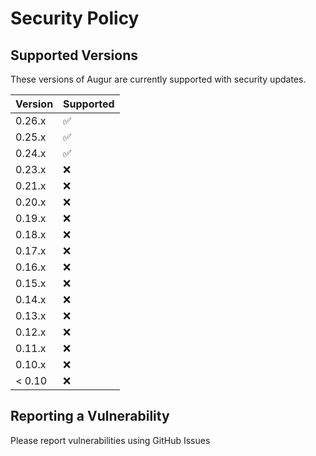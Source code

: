 # Security Policy

## Supported Versions

These versions of Augur are currently supported with security updates.

| Version | Supported          |
| ------- | ------------------ |
| 0.26.x   | :white_check_mark: |
| 0.25.x   | :white_check_mark: |
| 0.24.x   | :white_check_mark: |
| 0.23.x   | :x: |
| 0.21.x   | :x: |
| 0.20.x   | :x: |
| 0.19.x   | :x: |
| 0.18.x   | :x: |
| 0.17.x   | :x: |
| 0.16.x   | :x: |
| 0.15.x   | :x: |
| 0.14.x   | :x: |
| 0.13.x   | :x: |
| 0.12.x   | :x: |
| 0.11.x   | :x:                |
| 0.10.x   | :x: |
| < 0.10   | :x:                |

## Reporting a Vulnerability

Please report vulnerabilities using GitHub Issues  

